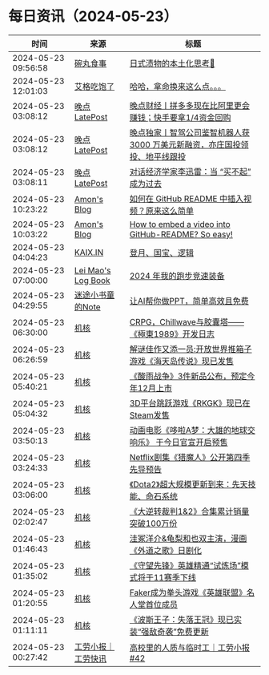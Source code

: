﻿# 每日资讯（2024-05-23）

|时间|来源|标题|
|---|---|---|
|2024-05-23 09:56:58|[碗丸食事](https://feedpress.me/wx-foodfile-111010)|[日式渍物的本土化思考🤔](http://mp.weixin.qq.com/s?__biz=MzU3MjcxOTk5NQ%3D%3D&mid=2247489319&idx=1&sn=ef566f0ddabfe8adf636c72c4b29fa7c)|
|2024-05-23 12:01:03|[艾格吃饱了](https://feedpress.me/wx-aigechibaole)|[哈哈，拿命换来这么点。。。](http://mp.weixin.qq.com/s?__biz=MjM5NTYxODQyMA%3D%3D&mid=2653453286&idx=1&sn=49fc8eca95a5de2292f4844085de4099)|
|2024-05-23 03:08:12|[晚点LatePost](https://feedpress.me/wx-postlate)|[​晚点财经丨拼多多现在比阿里更会赚钱；快手要拿1/4资金回购](http://mp.weixin.qq.com/s?__biz=MzU3Mjk1OTQ0Ng%3D%3D&mid=2247516368&idx=3&sn=2b8bd2ce5b29721fda644973f9418c81)|
|2024-05-23 03:08:12|[晚点LatePost](https://feedpress.me/wx-postlate)|[晚点独家丨智驾公司鉴智机器人获 3000 万美元新融资，亦庄国投领投、地平线跟投](http://mp.weixin.qq.com/s?__biz=MzU3Mjk1OTQ0Ng%3D%3D&mid=2247516368&idx=2&sn=13fad988237eaff315359dac2628b4bd)|
|2024-05-23 03:08:11|[晚点LatePost](https://feedpress.me/wx-postlate)|[对话经济学家李迅雷：当 “买不起” 成为过去](http://mp.weixin.qq.com/s?__biz=MzU3Mjk1OTQ0Ng%3D%3D&mid=2247516368&idx=1&sn=5734b4c5eae9077e6444ffbf91f91f03)|
|2024-05-23 10:23:22|[Amon's Blog](https://amonxu.com/atom.xml)|[如何在 GitHub README 中插入视频？原来这么简单](https://amonxu.com/2024/05/23/zh-CN/2024-05-23-How-to-embed-a-video-into-GitHub-README/)|
|2024-05-23 10:03:22|[Amon's Blog](https://amonxu.com/atom.xml)|[How to embed a video into GitHub-README? So easy!](https://amonxu.com/2024/05/23/en/2024-05-23-How-to-embed-a-video-into-GitHub-README/)|
|2024-05-23 04:04:23|[KAIX.IN](https://kaix.in/feed/)|[登月、国宝、逻辑](https://kaix.in/2024/0523/)|
|2024-05-23 07:00:00|[Lei Mao's Log Book](https://leimao.github.io/atom.xml)|[2024 年我的跑步竞速装备](https://leimao.github.io/essay/2024%E5%B9%B4%E6%88%91%E7%9A%84%E8%B7%91%E6%AD%A5%E7%AB%9E%E9%80%9F%E8%A3%85%E5%A4%87/)|
|2024-05-23 04:29:55|[迷途小书童的Note](https://xugaoxiang.com/feed)|[让AI帮你做PPT，简单高效且免费](https://xugaoxiang.com/2024/05/23/gamma-ppt/)|
|2024-05-23 06:30:00|[机核](https://www.gcores.com/rss)|[CRPG，Chillwave与胶囊塔——《極東1989》开发日志](https://www.gcores.com/articles/182110)|
|2024-05-23 06:26:59|[机核](https://www.gcores.com/rss)|[解谜佳作又添一员:开放世界推箱子游戏《海天岛传说》现已发售](https://www.gcores.com/articles/182330)|
|2024-05-23 05:40:21|[机核](https://www.gcores.com/rss)|[《酸雨战争》3件新品公布，预定今年12月上市](https://www.gcores.com/articles/182324)|
|2024-05-23 05:04:32|[机核](https://www.gcores.com/rss)|[3D平台跳跃游戏《RKGK》现已在Steam发售](https://www.gcores.com/articles/182323)|
|2024-05-23 03:50:13|[机核](https://www.gcores.com/rss)|[动画电影《哆啦A梦：大雄的地球交响乐》 于今日官宣开启预售](https://www.gcores.com/articles/182318)|
|2024-05-23 03:24:33|[机核](https://www.gcores.com/rss)|[Netflix剧集《猎魔人》公开第四季先导预告](https://www.gcores.com/articles/182317)|
|2024-05-23 03:06:00|[机核](https://www.gcores.com/rss)|[《Dota2》超大规模更新到来：先天技能、命石系统](https://www.gcores.com/articles/182316)|
|2024-05-23 02:02:47|[机核](https://www.gcores.com/rss)|[《大逆转裁判1&2》合集累计销量突破100万份](https://www.gcores.com/articles/182310)|
|2024-05-23 01:46:43|[机核](https://www.gcores.com/rss)|[洼冢洋介&龟梨和也双主演，漫画《外道之歌》日剧化](https://www.gcores.com/articles/182306)|
|2024-05-23 01:35:02|[机核](https://www.gcores.com/rss)|[《守望先锋》英雄精通“试炼场”模式将于11赛季下线](https://www.gcores.com/articles/182305)|
|2024-05-23 01:20:55|[机核](https://www.gcores.com/rss)|[Faker成为拳头游戏《英雄联盟》名人堂首位成员](https://www.gcores.com/articles/182304)|
|2024-05-23 01:11:11|[机核](https://www.gcores.com/rss)|[《波斯王子：失落王冠》现已实装“强敌奇袭”免费更新](https://www.gcores.com/articles/182303)|
|2024-05-23 00:27:42|[工劳小报｜工劳快讯](https://newsletter.laborinfocn.com/rss)|[高校里的人质与临时工｜工劳小报 #42](https://feed.laborinfocn6.com/issue42/)|
